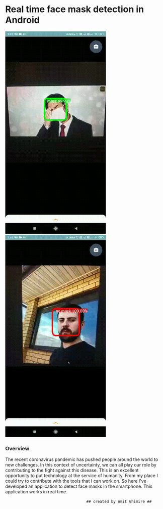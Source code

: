 
# Real time face mask detection in Android 

![demo 1](demo/demo1.gif) ![demo 2](demo/demo2.gif) 


### Overview
The recent coronavirus pandemic has pushed people around the world to new challenges. In this context of uncertainty, we can all play our role by contributing to the fight against this disease. This is an excellent opportunity to put technology at the service of humanity. From my place I could try to contribute with the tools that I can work on. So here I've developed an application to detect face masks in the smartphone. This application works in real time.

                                        ## created by Amit Ghimire ##
